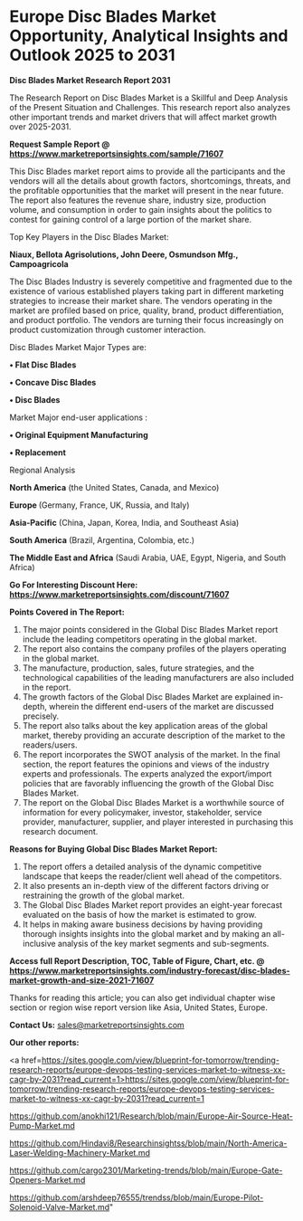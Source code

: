 # Europe Disc Blades Market Opportunity, Analytical Insights and Outlook 2025 to 2031

<strong>Disc Blades Market Research Report 2031</strong>

The Research Report on Disc Blades Market is a Skillful and Deep Analysis of the Present Situation and Challenges. This research report also analyzes other important trends and market drivers that will affect market growth over 2025-2031.

<strong>Request Sample Report @ <a href=https://www.marketreportsinsights.com/sample/71607>https://www.marketreportsinsights.com/sample/71607</a></strong>

This Disc Blades market report aims to provide all the participants and the vendors will all the details about growth factors, shortcomings, threats, and the profitable opportunities that the market will present in the near future. The report also features the revenue share, industry size, production volume, and consumption in order to gain insights about the politics to contest for gaining control of a large portion of the market share.

Top Key Players in the Disc Blades Market:

<strong>Niaux, Bellota Agrisolutions, John Deere, Osmundson Mfg., Campoagricola</strong>

The Disc Blades Industry is severely competitive and fragmented due to the existence of various established players taking part in different marketing strategies to increase their market share. The vendors operating in the market are profiled based on price, quality, brand, product differentiation, and product portfolio. The vendors are turning their focus increasingly on product customization through customer interaction.

Disc Blades Market Major Types are:

<strong>• Flat Disc Blades

• Concave Disc Blades

• Disc Blades</strong>

Market Major end-user applications :

<strong>• Original Equipment Manufacturing

• Replacement</strong>

Regional Analysis

</u><strong><b>North America</b></strong> (the United States, Canada, and Mexico)

<strong><b>Europe </b></strong>(Germany, France, UK, Russia, and Italy)

<strong><b>Asia-Pacific</b></strong> (China, Japan, Korea, India, and Southeast Asia)

<strong><b>South America</b></strong> (Brazil, Argentina, Colombia, etc.)

<strong><b>The Middle East and Africa</b></strong> (Saudi Arabia, UAE, Egypt, Nigeria, and South Africa)

<strong>Go For Interesting Discount Here: <a href=https://www.marketreportsinsights.com/discount/71607>https://www.marketreportsinsights.com/discount/71607</a></strong>

<strong>Points Covered in The Report:</strong>
<ol>
  <li>The major points considered in the Global Disc Blades Market report include the leading competitors operating in the global market.</li>
  <li>The report also contains the company profiles of the players operating in the global market.</li>
  <li>The manufacture, production, sales, future strategies, and the technological capabilities of the leading manufacturers are also included in the report.</li>
  <li>The growth factors of the Global Disc Blades Market are explained in-depth, wherein the different end-users of the market are discussed precisely.</li>
  <li>The report also talks about the key application areas of the global market, thereby providing an accurate description of the market to the readers/users.</li>
  <li>The report incorporates the SWOT analysis of the market. In the final section, the report features the opinions and views of the industry experts and professionals. The experts analyzed the export/import policies that are favorably influencing the growth of the Global Disc Blades Market.</li>
  <li>The report on the Global Disc Blades Market is a worthwhile source of information for every policymaker, investor, stakeholder, service provider, manufacturer, supplier, and player interested in purchasing this research document.</li>
</ol>
<strong>Reasons for Buying Global Disc Blades Market Report:</strong>

<ol>
  <li>The report offers a detailed analysis of the dynamic competitive landscape that keeps the reader/client well ahead of the competitors.</li>
  <li>It also presents an in-depth view of the different factors driving or restraining the growth of the global market.</li>
  <li>The Global Disc Blades Market report provides an eight-year forecast evaluated on the basis of how the market is estimated to grow.</li>
  <li>It helps in making aware business decisions by having providing thorough insights insights into the global market and by making an all-inclusive analysis of the key market segments and sub-segments.</li>
</ol>
<strong>Access full Report Description, TOC, Table of Figure, Chart, etc. @ <a href=https://www.marketreportsinsights.com/industry-forecast/disc-blades-market-growth-and-size-2021-71607>https://www.marketreportsinsights.com/industry-forecast/disc-blades-market-growth-and-size-2021-71607</a></strong>


Thanks for reading this article; you can also get individual chapter wise section or region wise report version like Asia, United States, Europe.

<strong>Contact Us:</strong>
sales@marketreportsinsights.com

<strong>Our other reports:</strong>

<a href=https://sites.google.com/view/blueprint-for-tomorrow/trending-research-reports/europe-devops-testing-services-market-to-witness-xx-cagr-by-2031?read_current=1>https://sites.google.com/view/blueprint-for-tomorrow/trending-research-reports/europe-devops-testing-services-market-to-witness-xx-cagr-by-2031?read_current=1</a>

<a href=https://github.com/anokhi121/Research/blob/main/Europe-Air-Source-Heat-Pump-Market.md>https://github.com/anokhi121/Research/blob/main/Europe-Air-Source-Heat-Pump-Market.md</a>

<a href=https://github.com/Hindavi8/Researchinsightss/blob/main/North-America-Laser-Welding-Machinery-Market.md>https://github.com/Hindavi8/Researchinsightss/blob/main/North-America-Laser-Welding-Machinery-Market.md</a>

<a href=https://github.com/cargo2301/Marketing-trends/blob/main/Europe-Gate-Openers-Market.md>https://github.com/cargo2301/Marketing-trends/blob/main/Europe-Gate-Openers-Market.md</a>

<a href=https://github.com/arshdeep76555/trendss/blob/main/Europe-Pilot-Solenoid-Valve-Market.md>https://github.com/arshdeep76555/trendss/blob/main/Europe-Pilot-Solenoid-Valve-Market.md</a>"
